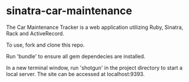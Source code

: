 # sinatra-car-maintenance
The Car Maintenance Tracker is a web application utilizing Ruby, Sinatra, Rack and ActiveRecord. 

To use, fork and clone this repo. 

Run 'bundle' to ensure all gem dependecies are installed.

In a new terminal window, run 'shotgun' in the project directory to start a local server. The site can be accessed at localhost:9393.
